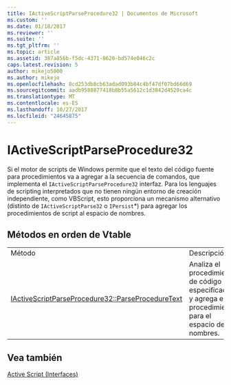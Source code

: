 ```yaml
---
title: IActiveScriptParseProcedure32 | Documentos de Microsoft
ms.custom: ''
ms.date: 01/18/2017
ms.reviewer: ''
ms.suite: ''
ms.tgt_pltfrm: ''
ms.topic: article
ms.assetid: 387a856b-f5dc-4371-8620-bd574e046c2c
caps.latest.revision: 5
author: mikejo5000
ms.author: mikejo
ms.openlocfilehash: 8cd253db8cb63adad093b84c4bf47df07bd66d69
ms.sourcegitcommit: aadb9588877418b8b55a5612c1d3842d4520ca4c
ms.translationtype: MT
ms.contentlocale: es-ES
ms.lasthandoff: 10/27/2017
ms.locfileid: "24645875"
---
```

# <a name="iactivescriptparseprocedure32"></a>IActiveScriptParseProcedure32
Si el motor de scripts de Windows permite que el texto del código fuente para procedimientos va a agregar a la secuencia de comandos, que implementa el `IActiveScriptParseProcedure32` interfaz. Para los lenguajes de scripting interpretados que no tienen ningún entorno de creación independiente, como VBScript, esto proporciona un mecanismo alternativo (distinto de `IActiveScriptParse32` o `IPersist`*) para agregar los procedimientos de script al espacio de nombres.  
  
## <a name="methods-in-vtable-order"></a>Métodos en orden de Vtable  
  
|||  
|-|-|  
|Método|Descripción|  
|[IActiveScriptParseProcedure32::ParseProcedureText](../../winscript/reference/iactivescriptparseprocedure32-parseproceduretext.md)|Analiza el procedimiento de código especificada y agrega el procedimiento para el espacio de nombres.|  
  
## <a name="see-also"></a>Vea también  
 [Active Script (Interfaces)](../../winscript/reference/active-script-interfaces.md)